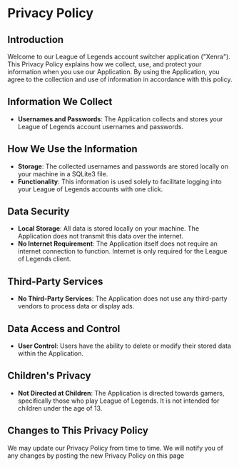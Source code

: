 # Privacy Policy

## Introduction

Welcome to our League of Legends account switcher application ("Xenra"). This Privacy Policy explains how we collect, use, and protect your information when you use our Application. By using the Application, you agree to the collection and use of information in accordance with this policy.

## Information We Collect

- **Usernames and Passwords**: The Application collects and stores your League of Legends account usernames and passwords.

## How We Use the Information

- **Storage**: The collected usernames and passwords are stored locally on your machine in a SQLite3 file.
- **Functionality**: This information is used solely to facilitate logging into your League of Legends accounts with one click.

## Data Security

- **Local Storage**: All data is stored locally on your machine. The Application does not transmit this data over the internet.
- **No Internet Requirement**: The Application itself does not require an internet connection to function. Internet is only required for the League of Legends client.

## Third-Party Services

- **No Third-Party Services**: The Application does not use any third-party vendors to process data or display ads.

## Data Access and Control

- **User Control**: Users have the ability to delete or modify their stored data within the Application.

## Children's Privacy

- **Not Directed at Children**: The Application is directed towards gamers, specifically those who play League of Legends. It is not intended for children under the age of 13.

## Changes to This Privacy Policy

We may update our Privacy Policy from time to time. We will notify you of any changes by posting the new Privacy Policy on this page
